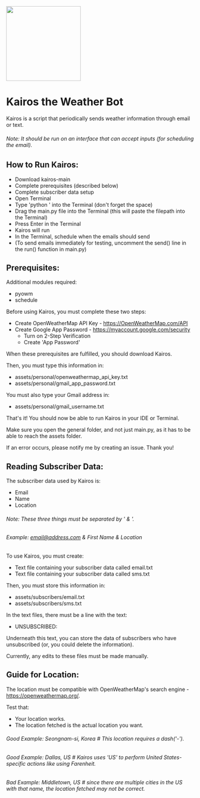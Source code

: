 <img src="https://user-images.githubusercontent.com/79312811/126855101-e5f8f078-1154-46b3-bc7b-ad2066735e64.png" width="200" height="200">

# Kairos the Weather Bot
Kairos is a script that periodically sends weather information through email or text.
###### Note: It should be run on an interface that can accept inputs (for scheduling the email).

## How to Run Kairos:
- Download kairos-main
- Complete prerequisites (described below)
- Complete subscriber data setup
- Open Terminal
- Type 'python ' into the Terminal (don't forget the space)
- Drag the main.py file into the Terminal (this will paste the filepath into the Terminal)
- Press Enter in the Terminal
- Kairos will run
- In the Terminal, schedule when the emails should send
- (To send emails immediately for testing, uncomment the send() line in the run() function in main.py)

## Prerequisites:
Additional modules required:
- pyowm
- schedule

Before using Kairos, you must complete these two steps:
- Create OpenWeatherMap API Key - https://OpenWeatherMap.com/API 
- Create Google App Password - https://myaccount.google.com/security
    - Turn on 2-Step Verification
    - Create 'App Password'

When these prerequisites are fulfilled, you should download Kairos.

Then, you must type this information in:
- assets/personal/openweathermap_api_key.txt
- assets/personal/gmail_app_password.txt

You must also type your Gmail address in:
- assets/personal/gmail_username.txt
 
That's it! You should now be able to run Kairos in your IDE or Terminal.

Make sure you open the general folder, and not just main.py, as it has to be able to reach the assets folder.

If an error occurs, please notify me by creating an issue. Thank you!

## Reading Subscriber Data:
The subscriber data used by Kairos is:
- Email
- Name
- Location

###### Note: These three things must be separated by ' & '.
###### Example: email@address.com & First Name & Location

To use Kairos, you must create:
- Text file containing your subscriber data called email.txt
- Text file containing your subscriber data called sms.txt

Then, you must store this information in:
- assets/subscribers/email.txt
- assets/subscribers/sms.txt

In the text files, there must be a line with the text:
- UNSUBSCRIBED:

Underneath this text, you can store the data of subscribers who have unsubscribed (or, you could delete the information).

Currently, any edits to these files must be made manually.

## Guide for Location:
The location must be compatible with OpenWeatherMap's search engine - https://openweathermap.org/.

Test that:
- Your location works.
- The location fetched is the actual location you want.

###### Good Example: Seongnam-si, Korea  # This location requires a dash('-').
###### Good Example: Dallas, US  # Kairos uses 'US' to perform United States-specific actions like using Farenheit.
###### Bad Example: Middletown, US  # since there are multiple cities in the US with that name, the location fetched may not be correct.

